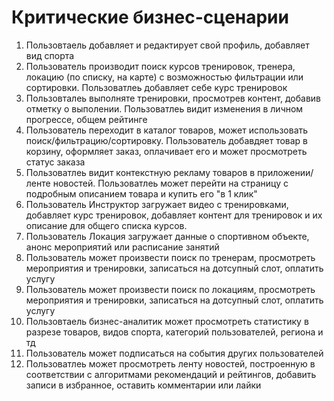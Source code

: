 # Критические бизнес-сценарии 
1. Пользовтаель добавляет и редактирует свой профиль, добавляет вид спорта 
2. Пользователь производит поиск курсов тренировок, тренера, локацию (по списку, на карте) с возможностью фильтрации или сортировки. Пользоватлеь добавляет себе курс тренировок
3. Пользовталеь выполняте тренировки, просмотрев контент, добавив отметку о выполении. Пользоватлеь видит изменения в личном прогрессе, общем рейтинге
4. Пользователь переходит в каталог товаров, может использовать поиск/фильтрацию/сортировку. Пользователь добавдяет товар в корзину, оформляет заказ, оплачивает его и может просмотреть статус заказа
5. Пользоватлеь видит контекстную рекламу товаров в приложении/ленте новостей. Пользоватлеь может перейти на страницу с подробным описанием товара и купить его "в 1 клик"
6. Пользователь Инструктор загружает видео с тренировками, добавляет курс тренировок, добавляет контент для тренировок и их описание для общего списка курсов. 
7. Пользователь Локация загружает данные о спортивном объекте, анонс мероприятий или расписание занятий
8. Пользователь может произвести поиск по тренерам, просмотреть мероприятия и тренировки, записаться на дотсупный слот, оплатить услугу
9. Пользователь может произвести поиск по локациям, просмотреть мероприятия и тренировки, записаться на дотсупный слот, оплатить услугу
10. Пользовтаель бизнес-аналитик может просмотреть статистику в разрезе товаров, видов спорта, категорий пользователей, региона и тд
11. Пользователь может подписаться на события других пользователей 
12. Пользоватлеь может просмотреть ленту новостей, построенную в соответствии с алгоритмами рекомендаций и рейтингов, добавить записи в избранное, оставить комментарии или лайки 
